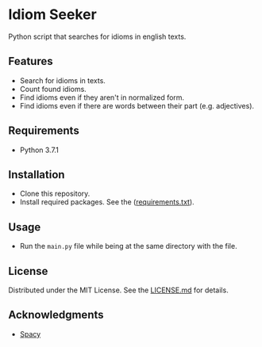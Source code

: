# Idiom Seeker

Python script that searches for idioms in english texts.

## Features

- Search for idioms in texts.
- Count found idioms.
- Find idioms even if they aren't in normalized form.
- Find idioms even if there are words between their part (e.g. adjectives).

## Requirements

- Python 3.7.1

## Installation

- Clone this repository.
- Install required packages. See the ([requirements.txt](requirements.txt)).

## Usage

- Run the `main.py` file while being at the same directory with the file.

## License

Distributed under the MIT License. See the [LICENSE.md](LICENSE.md) for details.

## Acknowledgments

- [Spacy](https://github.com/explosion/spaCy)
